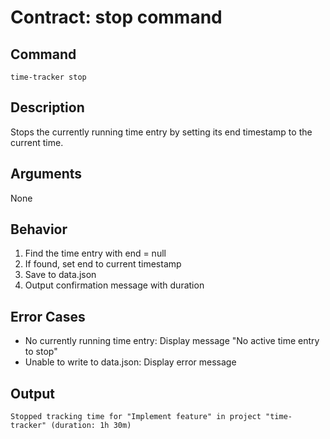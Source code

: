 # Contract: stop command

## Command
```
time-tracker stop
```

## Description
Stops the currently running time entry by setting its end timestamp to the current time.

## Arguments
None

## Behavior
1. Find the time entry with end = null
2. If found, set end to current timestamp
3. Save to data.json
4. Output confirmation message with duration

## Error Cases
- No currently running time entry: Display message "No active time entry to stop"
- Unable to write to data.json: Display error message

## Output
```
Stopped tracking time for "Implement feature" in project "time-tracker" (duration: 1h 30m)
```